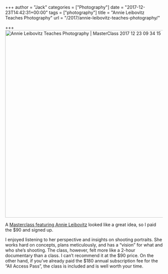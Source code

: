 +++
author = "Jack"
categories = ["Photography"]
date = "2017-12-23T14:42:31+00:00"
tags = ["photography"]
title = "Annie Leibovitz Teaches Photography"
url = "/2017/annie-leibovitz-teaches-photography/"

+++
<img src="/img/2017/12/Annie-Leibovitz-Teaches-Photography-MasterClass-2017-12-23-09-34-15.png" alt="Annie Leibovitz Teaches Photography | MasterClass 2017 12 23 09 34 15" title="Annie Leibovitz Teaches Photography | MasterClass 2017-12-23 09-34-15.png" border="0" width="748" height="601" />

A [Masterclass featuring Annie Leibovitz][1] looked like a great idea, so I paid the $90 and signed up.

I enjoyed listening to her perspective and insights on shooting portraits. She works hard on concepts, plans meticulously, and has a &#8220;vision&#8221; for what and who she&#8217;s shooting. The class, however, felt more like a 2-hour documentary than a class. I can&#8217;t recommend it at the $90 price. On the other hand, if you&#8217;ve already paid the $180 annual subscription fee for the &#8220;All Access Pass&#8221;, the class is included and is well worth your time.

 [1]: https://www.masterclass.com/classes/annie-leibovitz-teaches-photography/